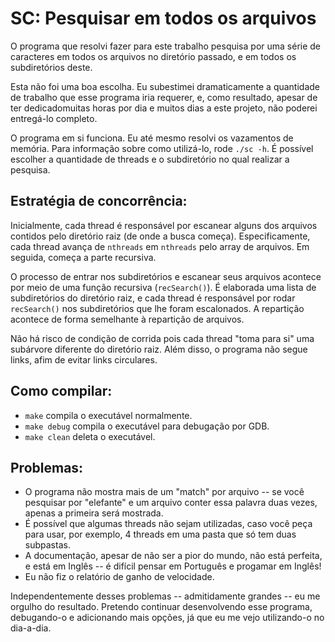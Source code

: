 # SC: Pesquisar em todos os arquivos

O programa que resolvi fazer para este trabalho pesquisa por uma série de caracteres em todos os arquivos no diretório passado, e em todos os subdiretórios deste.

Esta não foi uma boa escolha. Eu subestimei dramaticamente a quantidade de trabalho que esse programa iria requerer, e, como resultado, apesar de ter dedicadomuitas horas por dia e muitos dias a este projeto, não poderei entregá-lo completo.

O programa em si funciona. Eu até mesmo resolvi os vazamentos de memória. Para informação sobre como utilizá-lo, rode `./sc -h`. É possível escolher a quantidade de threads e o subdiretório no qual realizar a pesquisa.

## Estratégia de concorrência:

Inicialmente, cada thread é responsável por escanear alguns dos arquivos contidos pelo diretório raiz (de onde a busca começa). Especificamente, cada thread avança de `nthreads` em `nthreads` pelo array de arquivos. Em seguida, começa a parte recursiva.

O processo de entrar nos subdiretórios e escanear seus arquivos acontece por meio de uma função recursiva (`recSearch()`). É elaborada uma lista de subdiretórios do diretório raiz, e cada thread é responsável por rodar `recSearch()` nos subdiretórios que lhe foram escalonados. A repartição acontece de forma semelhante à repartição de arquivos.

Não há risco de condição de corrida pois cada thread "toma para si" uma subárvore diferente do diretório raiz. Além disso, o programa não segue links, afim de evitar links circulares.

## Como compilar:

- `make` compila o executável normalmente.
- `make debug` compila o executável para debugação por GDB.
- `make clean` deleta o executável.

## Problemas:

- O programa não mostra mais de um "match" por arquivo -- se você pesquisar por "elefante" e um arquivo conter essa palavra duas vezes, apenas a primeira será mostrada.
- É possível que algumas threads não sejam utilizadas, caso você peça para usar, por exemplo, 4 threads em uma pasta que só tem duas subpastas.
- A documentação, apesar de não ser a pior do mundo, não está perfeita, e está em Inglês -- é difícil pensar em Português e progamar em Inglês!
- Eu não fiz o relatório de ganho de velocidade.

Independentemente desses problemas -- admitidamente grandes -- eu me orgulho do resultado. Pretendo continuar desenvolvendo esse programa, debugando-o e adicionando mais opções, já que eu me vejo utilizando-o no dia-a-dia.
